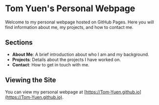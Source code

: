 # Tom Yuen's Personal Webpage

Welcome to my personal webpage hosted on GitHub Pages. Here you will find information about me, my projects, and how to contact me.

## Sections

- **About Me**: A brief introduction about who I am and my background.
- **Projects**: Details about the projects I have worked on.
- **Contact**: How to get in touch with me.

## Viewing the Site

You can view my personal webpage at [https://Tom-Yuen.github.io](https://Tom-Yuen.github.io).
